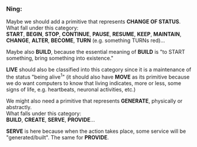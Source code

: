 ### Ning:

  Maybe we should add a primitive that represents **CHANGE OF STATUS**.\
 What fall under this category:\
 **START**, **BEGIN**, **STOP**, **CONTINUE**, **PAUSE**, **RESUME**, **KEEP**, **MAINTAIN**, **CHANGE**, **ALTER**, **BECOME**, **TURN** (e.g. something TURNs red)...

  Maybe also **BUILD**, because the essential meaning of **BUILD** is "to START something, bring something into existence."

  **LIVE** should also be classified into this category since it is a maintenance of the status "being alive<sup>1</sup>" (it should also have **MOVE** as its primitive because we do want computers to know that living indicates, more or less, some signs of life, e.g. heartbeats, neuronal activities, etc.)

  We might also need a primitive that represents **GENERATE**, physically or abstractly.\
 What falls under this category:\
 **BUILD**, **CREATE**, **SERVE**, **PROVIDE**...

  **SERVE** is here because when the action takes place, some service will be "generated/built". The same for **PROVIDE**.
